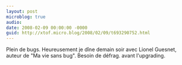 ```yaml
---
layout: post
microblog: true
audio: 
date: 2008-02-09 00:00:00 -0000
guid: http://xtof.micro.blog/2008/02/09/t693290752.html
---
```

Plein de bugs. Heureusement je dîne demain soir avec Lionel Guesnet, auteur de "Ma vie sans bug". Besoin de défrag. avant l'upgrading.
